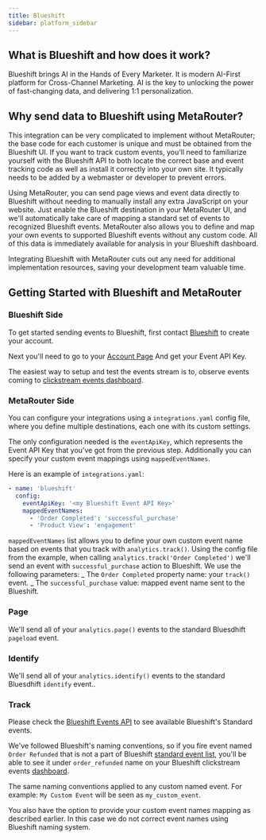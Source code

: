 ```yaml
---
title: Blueshift
sidebar: platform_sidebar
---
```


## What is Blueshift and how does it work?

Blueshift brings AI in the Hands of Every Marketer.
It is modern AI-First platform for Cross-Channel Marketing. AI is the key to unlocking the power of fast-changing data, and delivering 1:1 personalization.

## Why send data to Blueshift using MetaRouter?

This integration can be very complicated to implement without MetaRouter; the base code for each customer is unique and must be obtained from the Blueshift UI. If you want to track custom events, you'll need to familiarize yourself with the Blueshift API to both locate the correct base and event tracking code as well as install it correctly into your own site. It typically needs to be added by a webmaster or developer to prevent errors.

Using MetaRouter, you can send page views and event data directly to Blueshift without needing to manually install any extra JavaScript on your website. Just enable the Blueshift destination in your MetaRouter UI, and we'll automatically take care of mapping a standard set of events to recognized Blueshift events. MetaRouter also allows you to define and map your own events to supported Blueshift events without any custom code. All of this data is immediately available for analysis in your Blueshift dashboard.

Integrating Blueshift with MetaRouter cuts out any need for additional implementation resources, saving your development team valuable time.

## Getting Started with Blueshift and MetaRouter

### Blueshift Side

To get started sending events to Blueshift, first contact [Blueshift](https://blueshift.com/contact_blueshift/) to create your account.

Next you'll need to go to your [Account Page](https://app.getblueshift.com/dashboard#/app/account/api)
And get your Event API Key.

The easiest way to setup and test the events stream is to, observe events coming to [clickstream events dashboard](https://app.getblueshift.com/dashboard#/app/click_stream/index).

### MetaRouter Side

You can configure your integrations using a `integrations.yaml` config file, where you define multiple destinations, each one with its custom settings.

The only configuration needed is the `eventApiKey`, which represents the Event API Key that you've got from the previous step. Additionally you can specify your custom event mappings using `mappedEventNames`.

Here is an example of `integrations.yaml`:

```yaml
- name: 'blueshift'
  config:
    eventApiKey: '<my Blueshift Event API Key>'
    mappedEventNames:
      - 'Order Completed': 'successful_purchase'
      - 'Product View': 'engagement'
```

`mappedEventNames` list allows you to define your own custom event name based on events that you track with `analytics.track()`. Using the config file from the example, when calling `analytics.track('Order Completed')` we'll send an event with `successful_purchase` action to Blueshift. We use the following parameters:
_ The `Order Completed` property name: your `track()` event.
_ The `successful_purchase` value: mapped event name sent to the Blueshift.

### Page

We'll send all of your `analytics.page()` events to the standard Bluesdhift `pageload` event.

### Identify

We'll send all of your `analytics.identify()` events to the standard Bluesdhift `identify` event..

### Track

Please check the [Blueshift Events API](https://help.blueshift.com/hc/en-us/articles/115002714773-Event-API) to see available Blueshift's Standard events.

We've followed Blueshift's naming conventions, so if you fire event named `Order Refunded` that is not a part of Blueshift [standard event list](https://help.blueshift.com/hc/en-us/articles/115002714773-Event-API), you'll be able to see it under `order_refunded` name on your Blueshift clickstream events [dashboard](https://app.getblueshift.com/dashboard#/app/click_stream/index).

The same naming conventions applied to any custom named event. For example: `My Custom Event` will be seen as `my_custom_event`.

You also have the option to provide your custom event names mapping as described earlier. In this case we do not correct event names using Blueshift naming system.
